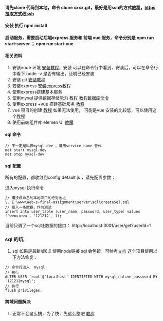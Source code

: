 #### 请先clone 代码到本地，命令 clone xxxx.git，最好是用ssh的方式[教程](https://www.jianshu.com/p/31cbbbc5f9fa)，[https 拉取方式改ssh](https://blog.csdn.net/yychuyu/article/details/80186783) 
#### 安装 执行 npm install
#### 启动服务，需要启动后端express 服务和 前端 vue 服务，命令分别是 npm run start:server ； npm run start:vue


#### 相关资料
1. 安装node 环境 [安装教程](https://www.runoob.com/nodejs/nodejs-install-setup.html)，安装 可以在命令行中看到，安装后，可以在命令行中看下 node -v 是否有输出，证明已经安装
2. 安装 git [安装教程](https://blog.csdn.net/Small_Yogurt/article/details/104966939)
3. 安装express  [安装express教程](https://expressjs.com/zh-cn/starter/installing.html)
3. 使用express搭建基本服务
4. 使用mysql 提供数据存储能力 [教程](https://expressjs.com/zh-cn/guide/database-integration.html#mysql) [教程](https://www.runoob.com/mysql/mysql-install.html)[数据库命令](https://www.jianshu.com/p/92d47d986a4e)
5. 使用express +vue 搭建基础服务 [教程](https://zhuanlan.zhihu.com/p/116749549)
6. vue 项目的创建  [教程](https://cli.vuejs.org/zh/guide/creating-a-project.html#vue-create)  如果无法使用， 可能是vue 安装的比较低，可以使用这个[教程](https://www.jianshu.com/p/02b12c600c7b)
7. 使用前端组件库  elemen UI [教程](https://element.eleme.io/#/zh-CN/component/installation)



#### sql 命令
```
// 不一定是叫做mysql-dev ，请用service name 替代 
net start mysql-dev
net stop mysql-dev
```
#### sql 配置 
所有的配置，都收敛到config.default.js ，请先配置参数；

进入mysql 执行命令
```
// 请换成自己的本地项目的绝对地址
\. E:\www\Web-s-final-assignment\server\sql\createSql.sql
// 插入一条数据，作为测试  
insert into user_table (user_name, password, user_type) values ('wenxinwu', '121212', 1);

```
当前只调了一个sql吐数据的接口： http://localhost:3001/user/get?userId=1
### sql 的坑
1. sql 如果是最新版8.0 使用node链接 sql 会包错，可参考[文档](https://stackoverflow.com/questions/50093144/mysql-8-0-client-does-not-support-authentication-protocol-requested-by-server) 这个项目使用以下方法修复：
```
// 命令行进入  mysql
// 执行
ALTER USER 'root'@'localhost' IDENTIFIED WITH mysql_native_password BY '121212mysql';
// 执行
flush privileges;

```

#### 跨域问题解决
1. 正常不会这么搞，为了快，先这么整吧   [教程](https://blog.csdn.net/zyj362633491/article/details/86540714)